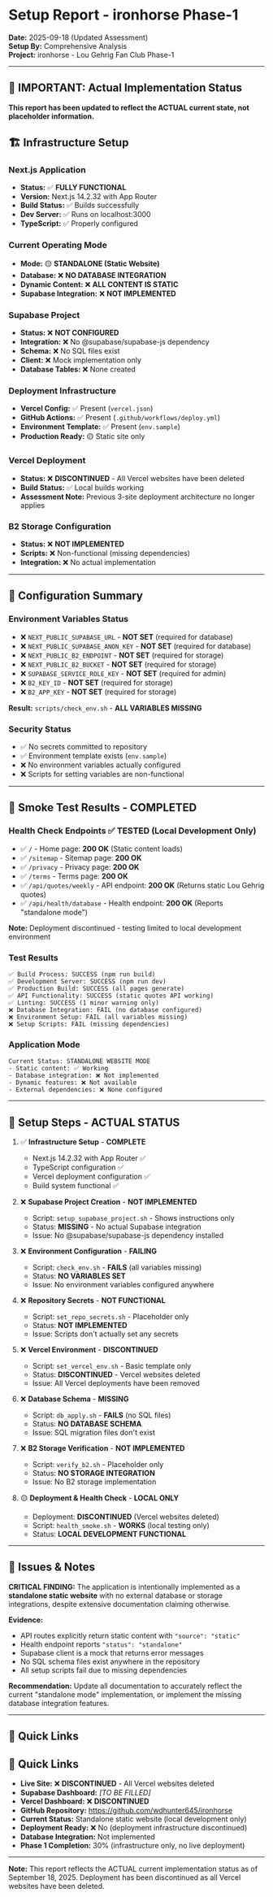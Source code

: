 # Setup Report - ironhorse Phase-1

**Date:** 2025-09-18 (Updated Assessment)  
**Setup By:** Comprehensive Analysis  
**Project:** ironhorse - Lou Gehrig Fan Club Phase-1

---

## 🚨 IMPORTANT: Actual Implementation Status

**This report has been updated to reflect the ACTUAL current state, not placeholder information.**

## 🏗️ Infrastructure Setup

### Next.js Application
- **Status:** ✅ **FULLY FUNCTIONAL**
- **Version:** Next.js 14.2.32 with App Router
- **Build Status:** ✅ Builds successfully
- **Dev Server:** ✅ Runs on localhost:3000
- **TypeScript:** ✅ Properly configured

### Current Operating Mode
- **Mode:** 🟡 **STANDALONE (Static Website)**
- **Database:** ❌ **NO DATABASE INTEGRATION**
- **Dynamic Content:** ❌ **ALL CONTENT IS STATIC**
- **Supabase Integration:** ❌ **NOT IMPLEMENTED**

### Supabase Project
- **Status:** ❌ **NOT CONFIGURED**
- **Integration:** ❌ No @supabase/supabase-js dependency
- **Schema:** ❌ No SQL files exist
- **Client:** ❌ Mock implementation only
- **Database Tables:** ❌ None created

### Deployment Infrastructure  
- **Vercel Config:** ✅ Present (`vercel.json`)
- **GitHub Actions:** ✅ Present (`.github/workflows/deploy.yml`)
- **Environment Template:** ✅ Present (`env.sample`)
- **Production Ready:** 🟡 Static site only

### Vercel Deployment
- **Status:** ❌ **DISCONTINUED** - All Vercel websites have been deleted
- **Build Status:** ✅ Local builds working
- **Assessment Note:** Previous 3-site deployment architecture no longer applies

### B2 Storage Configuration
- **Status:** ❌ **NOT IMPLEMENTED**
- **Scripts:** ❌ Non-functional (missing dependencies)
- **Integration:** ❌ No actual implementation

---

## 🔧 Configuration Summary

### Environment Variables Status
- ❌ `NEXT_PUBLIC_SUPABASE_URL` - **NOT SET** (required for database)
- ❌ `NEXT_PUBLIC_SUPABASE_ANON_KEY` - **NOT SET** (required for database)  
- ❌ `NEXT_PUBLIC_B2_ENDPOINT` - **NOT SET** (required for storage)
- ❌ `NEXT_PUBLIC_B2_BUCKET` - **NOT SET** (required for storage)
- ❌ `SUPABASE_SERVICE_ROLE_KEY` - **NOT SET** (required for admin)
- ❌ `B2_KEY_ID` - **NOT SET** (required for storage)
- ❌ `B2_APP_KEY` - **NOT SET** (required for storage)

**Result:** `scripts/check_env.sh` - **ALL VARIABLES MISSING**

### Security Status
- ✅ No secrets committed to repository  
- ✅ Environment template exists (`env.sample`)
- ❌ No environment variables actually configured
- ❌ Scripts for setting variables are non-functional

---

## 🧪 Smoke Test Results - COMPLETED

### Health Check Endpoints ✅ TESTED (Local Development Only)
- ✅ `/` - Home page: **200 OK** (Static content loads)
- ✅ `/sitemap` - Sitemap page: **200 OK** 
- ✅ `/privacy` - Privacy page: **200 OK**
- ✅ `/terms` - Terms page: **200 OK**
- ✅ `/api/quotes/weekly` - API endpoint: **200 OK** (Returns static Lou Gehrig quotes)
- ✅ `/api/health/database` - Health endpoint: **200 OK** (Reports "standalone mode")

**Note:** Deployment discontinued - testing limited to local development environment

### Test Results
```
✅ Build Process: SUCCESS (npm run build)
✅ Development Server: SUCCESS (npm run dev)  
✅ Production Build: SUCCESS (all pages generate)
✅ API Functionality: SUCCESS (static quotes API working)
✅ Linting: SUCCESS (1 minor warning only)
❌ Database Integration: FAIL (no database configured)
❌ Environment Setup: FAIL (all variables missing)
❌ Setup Scripts: FAIL (missing dependencies)
```

### Application Mode
```
Current Status: STANDALONE WEBSITE MODE
- Static content: ✅ Working
- Database integration: ❌ Not implemented  
- Dynamic features: ❌ Not available
- External dependencies: ❌ None configured
```

---

## 📝 Setup Steps - ACTUAL STATUS

1. ✅ **Infrastructure Setup** - **COMPLETE**
   - Next.js 14.2.32 with App Router ✅
   - TypeScript configuration ✅  
   - Vercel deployment configuration ✅
   - Build system functional ✅

2. ❌ **Supabase Project Creation** - **NOT IMPLEMENTED**
   - Script: `setup_supabase_project.sh` - Shows instructions only
   - Status: **MISSING** - No actual Supabase integration
   - Issue: No @supabase/supabase-js dependency installed

3. ❌ **Environment Configuration** - **FAILING**
   - Script: `check_env.sh` - **FAILS** (all variables missing)
   - Status: **NO VARIABLES SET**
   - Issue: No environment variables configured anywhere

4. ❌ **Repository Secrets** - **NOT FUNCTIONAL**
   - Script: `set_repo_secrets.sh` - Placeholder only
   - Status: **NOT IMPLEMENTED**
   - Issue: Scripts don't actually set any secrets

5. ❌ **Vercel Environment** - **DISCONTINUED**
   - Script: `set_vercel_env.sh` - Basic template only
   - Status: **DISCONTINUED** - Vercel websites deleted
   - Issue: All Vercel deployments have been removed

6. ❌ **Database Schema** - **MISSING**
   - Script: `db_apply.sh` - **FAILS** (no SQL files)
   - Status: **NO DATABASE SCHEMA**
   - Issue: SQL migration files don't exist

7. ❌ **B2 Storage Verification** - **NOT IMPLEMENTED**
   - Script: `verify_b2.sh` - Placeholder only
   - Status: **NO STORAGE INTEGRATION**
   - Issue: No B2 storage implementation

8. 🟡 **Deployment & Health Check** - **LOCAL ONLY**
   - Deployment: **DISCONTINUED** (Vercel websites deleted)
   - Script: `health_smoke.sh` - **WORKS** (local testing only)
   - Status: **LOCAL DEVELOPMENT FUNCTIONAL**

---

## 🚨 Issues & Notes

**CRITICAL FINDING:** The application is intentionally implemented as a **standalone static website** with no external database or storage integrations, despite extensive documentation claiming otherwise.

**Evidence:**
- API routes explicitly return static content with `"source": "static"`
- Health endpoint reports `"status": "standalone"`  
- Supabase client is a mock that returns error messages
- No SQL schema files exist anywhere in the repository
- All setup scripts fail due to missing dependencies

**Recommendation:** Update all documentation to accurately reflect the current "standalone mode" implementation, or implement the missing database integration features.

---

## 🔗 Quick Links

## 🔗 Quick Links

- **Live Site:** ❌ **DISCONTINUED** - All Vercel websites deleted
- **Supabase Dashboard:** _[TO BE FILLED]_
- **Vercel Dashboard:** ❌ **DISCONTINUED**
- **GitHub Repository:** https://github.com/wdhunter645/ironhorse
- **Current Status:** Standalone static website (local development only)
- **Deployment Ready:** ❌ No (deployment infrastructure discontinued)
- **Database Integration:** Not implemented
- **Phase 1 Completion:** 30% (infrastructure only, no live deployment)

---

**Note:** This report reflects the ACTUAL current implementation status as of September 18, 2025. Deployment has been discontinued as all Vercel websites have been deleted.
